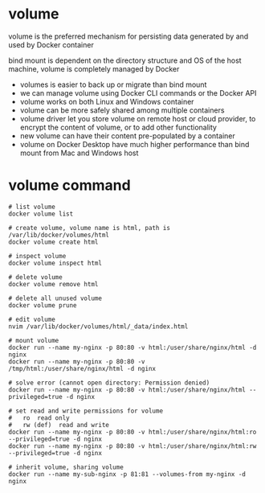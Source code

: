 # volume

volume is the preferred mechanism for persisting data generated by and used by Docker container

bind mount is dependent on the directory structure and OS of the host machine, volume is completely managed by Docker

- volumes is easier to back up or migrate than bind mount
- we can manage volume using Docker CLI commands or the Docker API
- volume works on both Linux and Windows container
- volume can be more safely shared among multiple containers
- volume driver let you store volume on remote host or cloud provider, to encrypt the content of volume, or to add other functionality
- new volume can have their content pre-populated by a container
- volume on Docker Desktop have much higher performance than bind mount from Mac and Windows host

# volume command

```shell
# list volume
docker volume list

# create volume, volume name is html, path is /var/lib/docker/volumes/html
docker volume create html

# inspect volume
docker volume inspect html

# delete volume
docker volume remove html

# delete all unused volume
docker volume prune

# edit volume
nvim /var/lib/docker/volumes/html/_data/index.html

# mount volume
docker run --name my-nginx -p 80:80 -v html:/user/share/nginx/html -d nginx
docker run --name my-nginx -p 80:80 -v /tmp/html:/user/share/nginx/html -d nginx

# solve error (cannot open directory: Permission denied)
docker run --name my-nginx -p 80:80 -v html:/user/share/nginx/html --privileged=true -d nginx

# set read and write permissions for volume
#   ro  read only
#   rw (def)  read and write
docker run --name my-nginx -p 80:80 -v html:/user/share/nginx/html:ro --privileged=true -d nginx
docker run --name my-nginx -p 80:80 -v html:/user/share/nginx/html:rw --privileged=true -d nginx

# inherit volume, sharing volume
docker run --name my-sub-nginx -p 81:81 --volumes-from my-nginx -d nginx
```